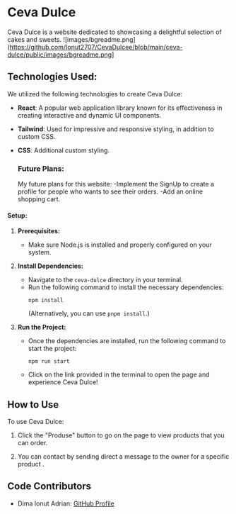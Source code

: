 # Ceva Dulce

Ceva Dulce is a website dedicated to showcasing a delightful selection of cakes and sweets.
![images/bgreadme.png](https://github.com/Ionut2707/CevaDulcee/blob/main/ceva-dulce/public/images/bgreadme.png]


 ## Technologies Used:

We utilized the following technologies to create Ceva Dulce:

- **React**: A popular web application library known for its effectiveness in creating interactive and dynamic UI components.
- **Tailwind**: Used for impressive and responsive styling, in addition to custom CSS.
- **CSS**: Additional custom styling.

  ### Future Plans:

  My future plans for this website:
  -Implement the SignUp to create a profile for people who wants to see their orders.
  -Add an online shopping cart.

#### Setup:

1. **Prerequisites:**
    - Make sure Node.js is installed and properly configured on your system.

2. **Install Dependencies:**
    - Navigate to the `ceva-dulce` directory in your terminal.
    - Run the following command to install the necessary dependencies:
      ```
      npm install
      ```
      (Alternatively, you can use `pnpm install`.)

3. **Run the Project:**
    - Once the dependencies are installed, run the following command to start the project:
      ```
      npm run start
      ```
    - Click on the link provided in the terminal to open the page and experience Ceva Dulce!

## How to Use

To use Ceva Dulce:

1. Click the "Produse" button to go on the page to view products that you can order.

2. You can contact by sending direct a message to the owner for a specific product .


## Code Contributors

- Dima Ionut Adrian: [GitHub Profile](https://github.com/Ionut2707)
